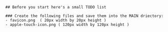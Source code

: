 	## Before you start here's a small TODO list
	
	### Create the following files and save them into the MAIN driectory:
	- favicon.png  ( 20px width by 20px height )
	- apple-touch-icon.png ( 120px width by 120px height )
